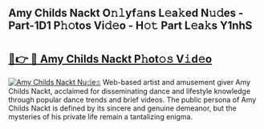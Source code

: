 ## Amy Childs Nackt O𝚗𝚕yf𝚊ns L𝚎a𝚔ed N𝚞𝚍es - Part-1D1 P𝚑𝚘tos Vi𝚍𝚎o - H𝚘𝚝 Part L𝚎a𝚔s Y1nhS

# <h2><a href="http://kf217x.oniu.top/?m=Amy+Childs+Nackt">🔗👉 🔴 Amy Childs Nackt P𝚑ot𝚘𝚜 V𝚒d𝚎o</a></h2>

[![Amy Childs Nackt Nu𝚍e𝚜](https://i.imgur.com/0qMVB7G.gif)](http://kf217x.oniu.top/?m=Amy+Childs+Nackt)
Web-based artist and amusement giver Amy Childs Nackt, acclaimed for disseminating dance and lifestyle knowledge through popular dance trends and brief videos. The public persona of Amy Childs Nackt is defined by its sincere and genuine demeanor, but the mysteries of his private life remain a tantalizing enigma.  
